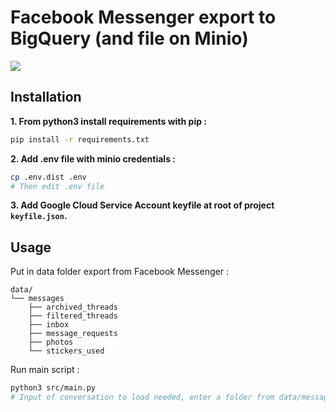# Facebook Messenger export to BigQuery (and file on Minio)

![](https://img.shields.io/badge/Python-3.11-brightgreen)

## Installation

**1. From python3 install requirements with pip :**

```bash
pip install -r requirements.txt
```

**2. Add .env file with minio credentials :**

```bash
cp .env.dist .env
# Then edit .env file
```

**3. Add Google Cloud Service Account keyfile at root of project `keyfile.json`.**

## Usage

Put in data folder export from Facebook Messenger :

```
data/
└── messages
    ├── archived_threads
    ├── filtered_threads
    ├── inbox
    ├── message_requests
    ├── photos
    └── stickers_used
```

Run main script :

```bash
python3 src/main.py
# Input of conversation to load needed, enter a folder from data/message/inbox
```
